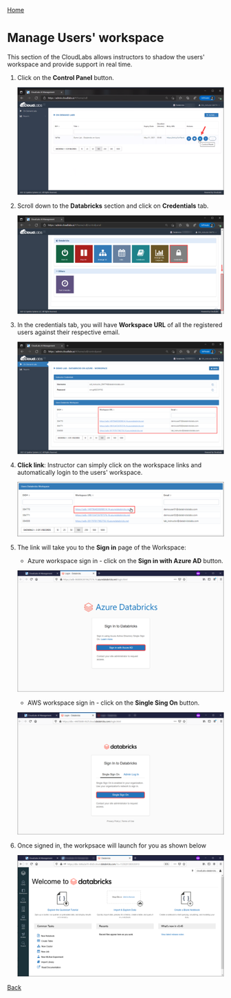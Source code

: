 [Home](./../README.md)

# Manage Users' workspace

This section of the CloudLabs allows instructors to shadow the users' workspace and provide support in real time.

1. Click on the **Control Panel** button.

   ![](media/image21.png) 

2. Scroll down to the **Databricks** section and click on **Credentials** tab.

   ![](media/image22.png) 

3. In the credentials tab, you will have **Workspace URL** of all the registered users against their respective email.

   ![](media/image23.png)
   
4. **Click link**: Instructor can simply click on the workspace links and automatically login to the users' workspace.

   ![](media/image24.png)
   
5. The link will take you to the **Sign in** page of the Workspace: 

   * Azure workspace sign in - click on the **Sign in with Azure AD** button.
   
    ![](media/image30.png)
    
   * AWS workspace sign in - click on the **Single Sing On** button.

    ![](media/image31.png)

6. Once signed in, the workpsace will launch for you as shown below
   
   ![](media/image32.png)
   
   
[Back](./Add-Myself-Dedicated-Workspace-for-Instructors-readme.md)&nbsp;&nbsp;&nbsp;&nbsp;&nbsp;&nbsp;&nbsp;&nbsp;&nbsp;&nbsp;&nbsp;&nbsp;&nbsp;&nbsp;&nbsp;&nbsp;&nbsp;&nbsp;&nbsp;&nbsp;&nbsp;&nbsp;&nbsp;&nbsp;&nbsp;&nbsp;&nbsp;&nbsp;&nbsp;&nbsp;&nbsp;&nbsp;&nbsp;&nbsp;&nbsp;&nbsp;&nbsp;&nbsp;&nbsp;&nbsp;&nbsp;&nbsp;&nbsp;&nbsp;&nbsp;&nbsp;&nbsp;&nbsp;&nbsp;&nbsp;&nbsp;&nbsp;&nbsp;&nbsp;&nbsp;&nbsp;&nbsp;&nbsp;&nbsp;&nbsp;&nbsp;&nbsp;&nbsp;&nbsp;&nbsp;&nbsp;&nbsp;&nbsp;&nbsp;&nbsp;&nbsp;&nbsp;&nbsp;&nbsp;&nbsp;&nbsp;&nbsp;&nbsp;&nbsp;&nbsp;&nbsp;&nbsp;&nbsp;&nbsp;&nbsp;&nbsp;&nbsp;&nbsp;&nbsp;&nbsp;&nbsp;&nbsp;&nbsp;&nbsp;&nbsp;&nbsp;&nbsp;&nbsp;&nbsp;&nbsp;&nbsp;&nbsp;&nbsp;&nbsp;&nbsp;&nbsp;&nbsp;&nbsp;&nbsp;&nbsp;&nbsp;&nbsp;&nbsp;&nbsp;&nbsp;&nbsp;&nbsp;&nbsp;&nbsp;&nbsp;&nbsp;&nbsp;&nbsp;&nbsp;&nbsp;&nbsp;&nbsp;&nbsp;&nbsp;&nbsp;&nbsp;&nbsp;&nbsp;&nbsp;
